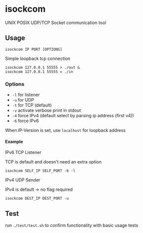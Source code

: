 # isockcom

UNIX POSIX UDP/TCP Socket communication tool

## Usage

```shell
isockcom IP PORT [OPTIONS]
```

Simple loopback tcp connection

```
isockcom 127.0.0.1 55555 > ./out &
isockcom 127.0.0.1 55555 < ./in 
```

### Options

- `-l` for listener
- `-u` for UDP
- `-t` for TCP (default)
- `-v` activate verbose print in stdout
- `-4` force IPv4 (default select by parsing ip address (first v4))
- `-6` force IPv6

When IP-Version is set, use ```localhost``` for loopback address

#### Example

IPv6 TCP Listener

TCP is default and doesn't need an extra option

```shell
isockcom SELF_IP SELF_PORT -6 -l
```

IPv4 UDP Sender

IPv4 is default -> no flag required

```shell
isockcom DEST_IP DEST_PORT -u
```

## Test

run ```./test/test.sh``` to confirm functionality with basic usage tests